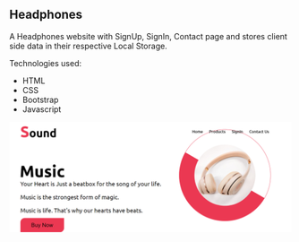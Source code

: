 ## Headphones

A Headphones website with SignUp, SignIn, Contact page and stores client side data in their respective Local Storage.

Technologies used:

- HTML
- CSS
- Bootstrap
- Javascript

![Screenshot](img/p1.png)

